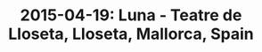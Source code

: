 ---
layout: show
title: '2015-04-19: Luna - Teatre de Lloseta, Lloseta, Mallorca, Spain'
name: 2015-04-19-luna-mallorca-spain
artist-name: 'Luna'
show-venue: 'Teatre de Lloseta, Lloseta, Mallorca, Spain, Mallorca, Spain'
show-setlist: [
  "Chinatown",
  "Sideshow by the Seashore",
  "Anesthesia",
  "Malibu Love Nest",
  "Pup Tent",
  "Tracy I Love You",
  "Bewitched",
  "Friendly Advice",
  "Tiger Lily",
  "Moon Palace",
  "Ride Into the Sun",
  "23 Minutes in Brussels",
  "[encore]",
  "Outdoor Miner",
  "Indian Summer"
  ]
show-date: 2015-04-19
show-radio: 
show-lastfm: 
show-cancelled: 
performers: [
  "Dean Wareham - guitar/vocals",
  "Sean Eden - guitar/vocals",
  "Lee Wall - drums",
  "Britta Phillips - bass/vocals"
  ]
facebook-event-url: 
show-poster-url: 
show-ticket-url: 
show-venue-website: 
show-additional: 
---